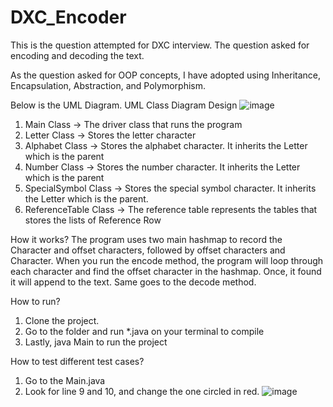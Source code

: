 # DXC_Encoder
This is the question attempted for DXC interview. The question asked for encoding and decoding the text.

As the question asked for OOP concepts, I have adopted using Inheritance, Encapsulation, Abstraction, and Polymorphism.

Below is the UML Diagram.
UML Class Diagram Design
![image](https://user-images.githubusercontent.com/11598446/199294949-6b9f8391-868f-4f10-8863-9a53b83ae101.png)

1) Main Class -> The driver class that runs the program
2) Letter Class -> Stores the letter character
3) Alphabet Class -> Stores the alphabet character. It inherits the Letter which is the parent
4) Number Class -> Stores the number character. It inherits the Letter which is the parent
5) SpecialSymbol Class -> Stores the special symbol character. It inherits the Letter which is the parent.
6) ReferenceTable Class -> The reference table represents the tables that stores the lists of Reference Row

How it works?
The program uses two main hashmap to record the Character and offset characters, followed by offset characters and Character. When you run the encode method, the program will loop through each character and find the offset character in the hashmap. Once, it found it will append to the text. Same goes to the decode method.

How to run?
1) Clone the project.
2) Go to the folder and run *.java on your terminal to compile
3) Lastly, java Main to run the project

How to test different test cases?
1) Go to the Main.java
2) Look for line 9 and 10, and change the one circled in red.
![image](https://user-images.githubusercontent.com/11598446/199300445-15ed5d76-4c24-4067-9ef5-6b69b4cbcd2d.png)

